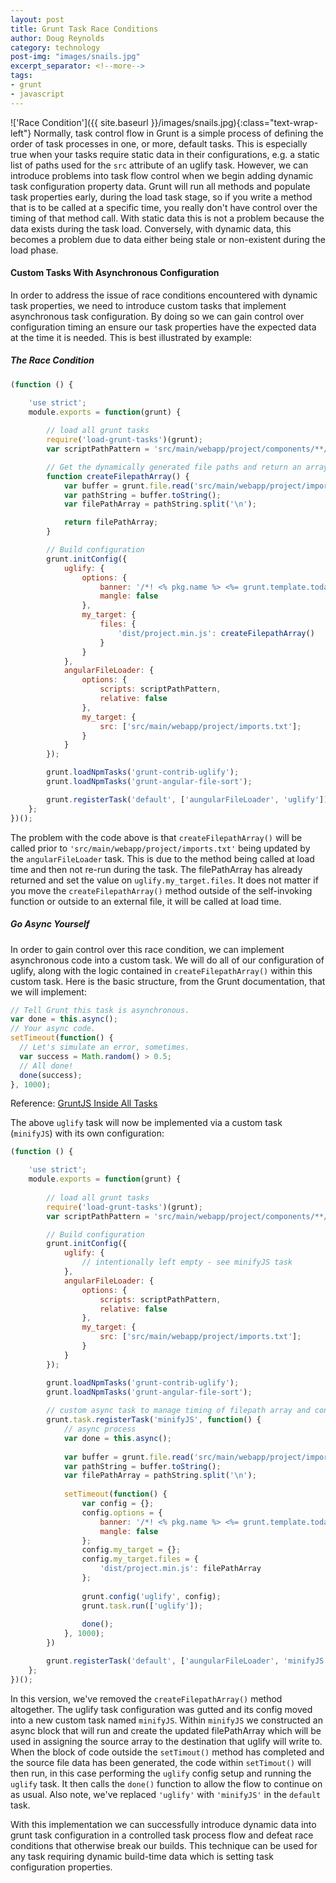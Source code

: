 ```yaml
---
layout: post
title: Grunt Task Race Conditions
author: Doug Reynolds
category: technology
post-img: "images/snails.jpg"
excerpt_separator: <!--more-->
tags:
- grunt
- javascript
---
```


!['Race Condition']({{ site.baseurl }}/images/snails.jpg){:class="text-wrap-left"} Normally, task control flow in Grunt is a simple process of defining the order of task processes in one, or more, default tasks.  This is especially true when your tasks require static data in their configurations, e.g. a static list of paths used for the `src` attribute of an uglify task.  <!--more-->However, we can introduce problems into task flow control when we begin adding dynamic task configuration property data. Grunt will run all methods and populate task properties early, during the load task stage, so if you write a method that is to be called at a specific time, you really don't have control over the timing of that method call.  With static data this is not a problem because the data exists during the task load. Conversely, with dynamic data, this becomes a problem due to data either being stale or non-existent during the load phase.

#### Custom Tasks With Asynchronous Configuration
In order to address the issue of race conditions encountered with dynamic task properties, we need to introduce custom tasks that implement asynchronous task configuration.  By doing so we can gain control over configuration timing an ensure our task properties have the expected data at the time it is needed.  This is best illustrated by example:

##### The Race Condition

```javascript
(function () {

    'use strict';
    module.exports = function(grunt) {
    
        // load all grunt tasks
        require('load-grunt-tasks')(grunt);
        var scriptPathPattern = 'src/main/webapp/project/components/**/*.js';

        // Get the dynamically generated file paths and return an array of paths
        function createFilepathArray() {
            var buffer = grunt.file.read('src/main/webapp/project/imports.txt');
            var pathString = buffer.toString();
            var filePathArray = pathString.split('\n');

            return filePathArray;
        }

        // Build configuration
        grunt.initConfig({
            uglify: {
                options: {
                    banner: '/*! <% pkg.name %> <%= grunt.template.today("yyyy-mm-dd") %> */\n',
                    mangle: false
                },
                my_target: {
                    files: {
                        'dist/project.min.js': createFilepathArray()
                    }
                }
            },
            angularFileLoader: {
                options: {
                    scripts: scriptPathPattern,
                    relative: false
                },
                my_target: {
                    src: ['src/main/webapp/project/imports.txt'];
                }
            }
        });

        grunt.loadNpmTasks('grunt-contrib-uglify');
        grunt.loadNpmTasks('grunt-angular-file-sort');

        grunt.registerTask('default', ['aungularFileLoader', 'uglify']);
    };
})();
```
The problem with the code above is that `createFilepathArray()` will be called prior to `'src/main/webapp/project/imports.txt'` being updated by the `angularFileLoader` task.  This is due to the method being called at load time and then not re-run during the task. The filePathArray has already returned and set the value on `uglify.my_target.files`.  It does not matter if you move the `createFilepathArray()` method outside of the self-invoking function or outside to an external file, it will be called at load time.

##### Go Async Yourself
In order to gain control over this race condition, we can implement asynchronous code into a custom task.  We will do all of our configuration of uglify, along with the logic contained in `createFilepathArray()` within this custom task.  Here is the basic structure, from the Grunt documentation, that we will implement:

```javascript
// Tell Grunt this task is asynchronous.
var done = this.async();
// Your async code.
setTimeout(function() {
  // Let's simulate an error, sometimes.
  var success = Math.random() > 0.5;
  // All done!
  done(success);
}, 1000);
```
Reference: <a href="https://gruntjs.com/api/inside-tasks#inside-all-tasks">GruntJS Inside All Tasks</a>

The above `uglify` task will now be implemented via a custom task (`minifyJS`) with its own configuration:

```javascript
(function () {

    'use strict';
    module.exports = function(grunt) {
    
        // load all grunt tasks
        require('load-grunt-tasks')(grunt);
        var scriptPathPattern = 'src/main/webapp/project/components/**/*.js';

        // Build configuration
        grunt.initConfig({
            uglify: {
                // intentionally left empty - see minifyJS task
            },
            angularFileLoader: {
                options: {
                    scripts: scriptPathPattern,
                    relative: false
                },
                my_target: {
                    src: ['src/main/webapp/project/imports.txt'];
                }
            }
        });

        grunt.loadNpmTasks('grunt-contrib-uglify');
        grunt.loadNpmTasks('grunt-angular-file-sort');
        
        // custom async task to manage timing of filepath array and configuration of uglify
        grunt.task.registerTask('minifyJS', function() {
            // async process
            var done = this.async();
            
            var buffer = grunt.file.read('src/main/webapp/project/imports.txt');
            var pathString = buffer.toString();
            var filePathArray = pathString.split('\n');
            
            setTimeout(function() {
                var config = {};
                config.options = {
                    banner: '/*! <% pkg.name %> <%= grunt.template.today("yyyy-mm-dd") %> */\n',
                    mangle: false
                };
                config.my_target = {};
                config.my_target.files = {
                    'dist/project.min.js': filePathArray
                };
                
                grunt.config('uglify', config);
                grunt.task.run(['uglify']);
              
                done();
            }, 1000);
        })

        grunt.registerTask('default', ['aungularFileLoader', 'minifyJS']);
    };
})();
```
In this version, we've removed the `createFilepathArray()` method altogether.  The uglify task configuration was gutted and its config moved into a new custom task named `minifyJS`.  Within `minifyJS` we constructed an async block that will run and create the updated filePathArray which will be used in assigning the source array to the destination that uglify will write to.  When the block of code outside the `setTimout()` method has completed and the source file data has been generated, the code within `setTimout()` will then run, in this case performing the `uglify` config setup and running the `uglify` task.  It then calls the `done()` function to allow the flow to continue on as usual.  Also note, we've replaced `'uglify'` with `'minifyJS'` in the `default` task.

With this implementation we can successfully introduce dynamic data into grunt task configuration in a controlled task process flow and defeat race conditions that otherwise break our builds.  This technique can be used for any task requiring dynamic build-time data which is setting task configuration properties.